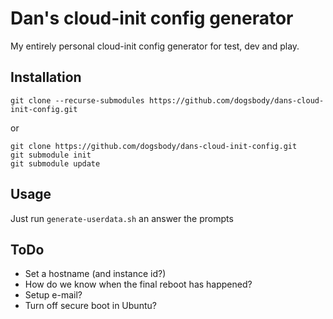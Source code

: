 # Dan's cloud-init config generator

My entirely personal cloud-init config generator for test, dev and play.

## Installation

    git clone --recurse-submodules https://github.com/dogsbody/dans-cloud-init-config.git

or 

    git clone https://github.com/dogsbody/dans-cloud-init-config.git
    git submodule init
    git submodule update


## Usage

Just run `generate-userdata.sh` an answer the prompts


## ToDo
* Set a hostname (and instance id?)
* How do we know when the final reboot has happened?
* Setup e-mail?
* Turn off secure boot in Ubuntu?


